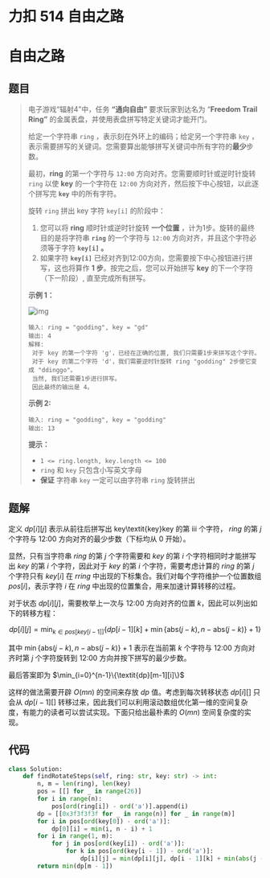 # 力扣 514 自由之路


# 自由之路

## 题目

> 电子游戏“辐射4”中，任务 **“通向自由”** 要求玩家到达名为 “**Freedom Trail Ring”** 的金属表盘，并使用表盘拼写特定关键词才能开门。
>
> 给定一个字符串 `ring` ，表示刻在外环上的编码；给定另一个字符串 `key` ，表示需要拼写的关键词。您需要算出能够拼写关键词中所有字符的**最少**步数。
>
> 最初，**ring** 的第一个字符与 `12:00` 方向对齐。您需要顺时针或逆时针旋转 `ring` 以使 **key** 的一个字符在 `12:00` 方向对齐，然后按下中心按钮，以此逐个拼写完 **`key`** 中的所有字符。
>
> 旋转 `ring` 拼出 key 字符 `key[i]` 的阶段中：
>
> 1. 您可以将 **ring** 顺时针或逆时针旋转 **一个位置** ，计为1步。旋转的最终目的是将字符串 **`ring`** 的一个字符与 `12:00` 方向对齐，并且这个字符必须等于字符 **`key[i]` 。**
> 2. 如果字符 **`key[i]`** 已经对齐到12:00方向，您需要按下中心按钮进行拼写，这也将算作 **1 步**。按完之后，您可以开始拼写 **key** 的下一个字符（下一阶段）, 直至完成所有拼写。
>
>  
>
> **示例 1：**
>
> ![img](https://assets.leetcode.com/uploads/2018/10/22/ring.jpg)
>
>  
>
> ```
> 输入: ring = "godding", key = "gd"
> 输出: 4
> 解释:
>  对于 key 的第一个字符 'g'，已经在正确的位置, 我们只需要1步来拼写这个字符。 
>  对于 key 的第二个字符 'd'，我们需要逆时针旋转 ring "godding" 2步使它变成 "ddinggo"。
>  当然, 我们还需要1步进行拼写。
>  因此最终的输出是 4。
> ```
>
> **示例 2:**
>
> ```
> 输入: ring = "godding", key = "godding"
> 输出: 13
> ```
>
>  
>
> **提示：**
>
> - `1 <= ring.length, key.length <= 100`
> - `ring` 和 `key` 只包含小写英文字母
> - **保证** 字符串 `key` 一定可以由字符串  `ring` 旋转拼出

## 题解

定义 $\textit{dp}[i][j]$ 表示从前往后拼写出 key\textit{key}key 的第 iii 个字符， $\textit{ring}$ 的第 $j$ 个字符与 12:00 方向对齐的最少步数（下标均从 $0$ 开始）。

显然，只有当字符串 $\textit{ring}$ 的第 $j$ 个字符需要和 $\textit{key}$ 的第 $i$ 个字符相同时才能拼写出 $\textit{key}$ 的第 $i$ 个字符，因此对于 $\textit{key}$ 的第 $i$ 个字符，需要考虑计算的 $\textit{ring}$ 的第 $j$ 个字符只有 $\textit{key}[i]$ 在 $r\textit{ring}$ 中出现的下标集合。我们对每个字符维护一个位置数组 $\textit{pos}[i]$，表示字符 $i$ 在 $\textit{ring}$ 中出现的位置集合，用来加速计算转移的过程。

对于状态 $\textit{dp}[i][j]$，需要枚举上一次与 12:00 方向对齐的位置 $k$，因此可以列出如下的转移方程：

$$
\textit{dp}[i][j]=\min_{k \in pos[key[i-1]]}\{dp[i-1][k]+\min\{\text{abs}(j-k),n-\text{abs}(j-k)\}+1\}
$$

其中 $\min\{\text{abs}(j-k),n-\text{abs}(j-k)\}+1$ 表示在当前第 $k$ 个字符与 12:00 方向对齐时第 $j$ 个字符旋转到 12:00 方向并按下拼写的最少步数。

最后答案即为 $\min_{i=0}^{n-1}\{\textit{dp}[m-1][i]\}$

这样的做法需要开辟 $O(mn)$ 的空间来存放 $\textit{dp}$ 值。考虑到每次转移状态 $\textit{dp}[i][]$ 只会从 $\textit{dp}[i-1][]$ 转移过来，因此我们可以利用滚动数组优化第一维的空间复杂度，有能力的读者可以尝试实现。下面只给出最朴素的 $O(mn)$ 空间复杂度的实现。

## 代码

```python
class Solution:
    def findRotateSteps(self, ring: str, key: str) -> int:
        n, m = len(ring), len(key)
        pos = [[] for _ in range(26)]
        for i in range(n):
            pos[ord(ring[i]) - ord('a')].append(i)
        dp = [[0x3f3f3f3f for _ in range(n)] for _ in range(m)]
        for i in pos[ord(key[0]) - ord('a')]:
            dp[0][i] = min(i, n - i) + 1
        for i in range(1, m):
            for j in pos[ord(key[i]) - ord('a')]:
                for k in pos[ord(key[i - 1]) - ord('a')]:
                    dp[i][j] = min(dp[i][j], dp[i - 1][k] + min(abs(j - k), n - abs(j - k)) + 1)
        return min(dp[m - 1])
```


